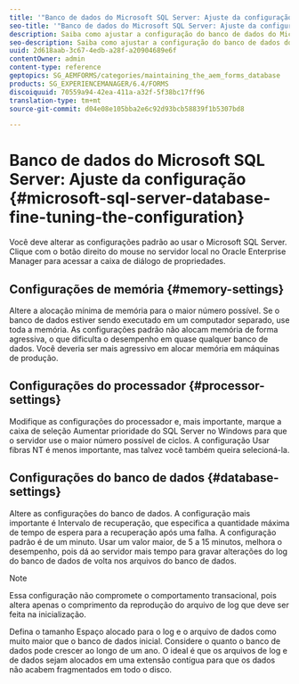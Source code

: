 ```yaml
---
title: '"Banco de dados do Microsoft SQL Server: Ajuste da configuração"'
seo-title: '"Banco de dados do Microsoft SQL Server: Ajuste da configuração"'
description: Saiba como ajustar a configuração do banco de dados do Microsoft SQL Server.
seo-description: Saiba como ajustar a configuração do banco de dados do Microsoft SQL Server.
uuid: 2d618aab-3c67-4edb-a28f-a20904689e6f
contentOwner: admin
content-type: reference
geptopics: SG_AEMFORMS/categories/maintaining_the_aem_forms_database
products: SG_EXPERIENCEMANAGER/6.4/FORMS
discoiquuid: 70559a94-42ea-411a-a32f-5f38bc17ff96
translation-type: tm+mt
source-git-commit: d04e08e105bba2e6c92d93bcb58839f1b5307bd8

---
```



# Banco de dados do Microsoft SQL Server: Ajuste da configuração {#microsoft-sql-server-database-fine-tuning-the-configuration}

Você deve alterar as configurações padrão ao usar o Microsoft SQL Server. Clique com o botão direito do mouse no servidor local no Oracle Enterprise Manager para acessar a caixa de diálogo de propriedades.

## Configurações de memória {#memory-settings}

Altere a alocação mínima de memória para o maior número possível. Se o banco de dados estiver sendo executado em um computador separado, use toda a memória. As configurações padrão não alocam memória de forma agressiva, o que dificulta o desempenho em quase qualquer banco de dados. Você deveria ser mais agressivo em alocar memória em máquinas de produção.

## Configurações do processador {#processor-settings}

Modifique as configurações do processador e, mais importante, marque a caixa de seleção Aumentar prioridade do SQL Server no Windows para que o servidor use o maior número possível de ciclos. A configuração Usar fibras NT é menos importante, mas talvez você também queira selecioná-la.

## Configurações do banco de dados {#database-settings}

Altere as configurações do banco de dados. A configuração mais importante é Intervalo de recuperação, que especifica a quantidade máxima de tempo de espera para a recuperação após uma falha. A configuração padrão é de um minuto. Usar um valor maior, de 5 a 15 minutos, melhora o desempenho, pois dá ao servidor mais tempo para gravar alterações do log do banco de dados de volta nos arquivos do banco de dados.

>[!NOTE]
>
>Essa configuração não compromete o comportamento transacional, pois altera apenas o comprimento da reprodução do arquivo de log que deve ser feita na inicialização.

Defina o tamanho Espaço alocado para o log e o arquivo de dados como muito maior que o banco de dados inicial. Considere o quanto o banco de dados pode crescer ao longo de um ano. O ideal é que os arquivos de log e de dados sejam alocados em uma extensão contígua para que os dados não acabem fragmentados em todo o disco.
